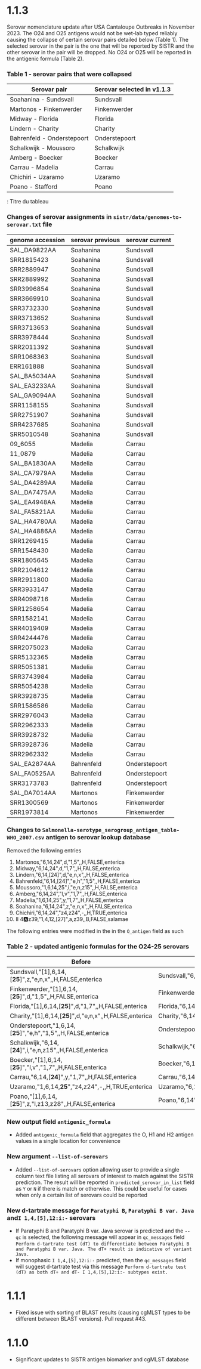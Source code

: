 # 1.1.3

Serovar nomenclature update after USA Cantaloupe Outbreaks in November 2023. The O24 and O25 antigens would not be wet-lab typed reliably causing the collapse of certain serovar pairs detailed below (Table 1). The selected serovar in the pair is the one that will be reported by SISTR and the other serovar in the pair will be dropped. No O24 or O25 will be reported in the antigenic formula (Table 2). 

<h3>Table 1 - serovar pairs that were collapsed</h3>

|Serovar pair            | Serovar selected in v1.1.3 |
|------------------------|----------------------------|
|Soahanina - Sundsvall   |  Sundsvall       |
|Martonos - Finkenwerder | Finkenwerder   |
|Midway - Florida      |   Florida        |
|Lindern - Charity     |   Charity        |
|Bahrenfeld - Onderstepoort | Onderstepoort |
|Schalkwijk - Moussoro  |   Schalkwijk |
|Amberg - Boecker       | Boecker      |
| Carrau - Madelia      | Carrau     |
| Chichiri - Uzaramo   | Uzaramo     |
| Poano -  Stafford    | Poano       |
: Titre du tableau

### Changes of serovar assignments in `sistr/data/genomes-to-serovar.txt` file

|genome accession | serovar previous | serovar current |
|-----------------|------------------|-----------------|
| SAL_DA9822AA | Soahanina |Sundsvall
| SRR1815423   | 	Soahanina | Sundsvall
| SRR2889947	| Soahanina | Sundsvall
| SRR2889992	| Soahanina | Sundsvall
| SRR3996854	|Soahanina | Sundsvall
| SRR3669910	|Soahanina | Sundsvall
| SRR3732330	|Soahanina | Sundsvall
|SRR3713652	| Soahanina | Sundsvall
| SRR3713653	|Soahanina | Sundsvall
|SRR3978444	|Soahanina | Sundsvall
| SRR2011392	|Soahanina | Sundsvall
| SRR1068363	|Soahanina | Sundsvall
|ERR161888	|Soahanina | Sundsvall
|SAL_BA5034AA	|Soahanina | Sundsvall
|SAL_EA3233AA	|Soahanina | Sundsvall
|SAL_GA9094AA	|Soahanina | Sundsvall
|SRR1158155	|Soahanina | Sundsvall
|SRR2751907	|Soahanina | Sundsvall
|SRR4237685	|Soahanina | Sundsvall
|SRR5010548	|Soahanina | Sundsvall
|09_6055	|Madelia | Carrau
|11_0879	|Madelia | Carrau
|SAL_BA1830AA	|Madelia | Carrau
|SAL_CA7979AA	|Madelia | Carrau
|SAL_DA4289AA	|Madelia | Carrau
|SAL_DA7475AA	|Madelia | Carrau
|SAL_EA4948AA	|Madelia | Carrau
|SAL_FA5821AA	|Madelia | Carrau
|SAL_HA4780AA	|Madelia | Carrau
|SAL_HA4886AA	|Madelia | Carrau
|SRR1269415	|Madelia | Carrau
|SRR1548430	|Madelia | Carrau
|SRR1805645|	Madelia | Carrau
|SRR2104612	|Madelia | Carrau
|SRR2911800	|Madelia | Carrau
|SRR3933147	|Madelia | Carrau
|SRR4098716	|Madelia | Carrau
|SRR1258654	|Madelia | Carrau
|SRR1582141	|Madelia | Carrau
|SRR4019409	|Madelia | Carrau
|SRR4244476	|Madelia | Carrau
|SRR2075023	|Madelia | Carrau
|SRR5132365	|Madelia | Carrau
|SRR5051381	|Madelia | Carrau
|SRR3743984	|Madelia | Carrau
|SRR5054238	|Madelia | Carrau
|SRR3928735	|Madelia | Carrau
|SRR1586586	|Madelia | Carrau
|SRR2976043	|Madelia | Carrau
|SRR2962333	|Madelia | Carrau
|SRR3928732	|Madelia | Carrau
|SRR3928736	|Madelia | Carrau
|SRR2962332	|Madelia | Carrau
|SAL_EA2874AA	|Bahrenfeld | Onderstepoort
|SAL_FA0525AA	|Bahrenfeld | Onderstepoort
|SRR3173783	|Bahrenfeld | Onderstepoort
|SAL_DA7014AA	|Martonos | Finkenwerder
|SRR1300569	|Martonos | Finkenwerder
|SRR1973814	|Martonos | Finkenwerder

### Changes to `Salmonella-serotype_serogroup_antigen_table-WHO_2007.csv` antigen to serovar lookup database
Removed the following entries
1. Martonos,"6,14,24",d,"1,5",,H,FALSE,enterica
2. Midway,"6,14,24",d,"1,7",,H,FALSE,enterica
3. Lindern,"6,14,[24]",d,"e,n,x",,H,FALSE,enterica
4. Bahrenfeld,"6,14,[24]","e,h","1,5",,H,FALSE,enterica
5. Moussoro,"1,6,14,25",i,"e,n,z15",,H,FALSE,enterica
6. Amberg,"6,14,24","l,v","1,7",,H,FALSE,enterica
7. Madelia,"1,6,14,25",y,"1,7",,H,FALSE,enterica
8. Soahanina,"6,14,24",z,"e,n,x",,H,FALSE,enterica
9. Chichiri,"6,14,24","z4,z24",-,,H,TRUE,enterica
10. II 4:a:z39,"1,4,12,[27]",a,z39,,B,FALSE,salamae

The following entries were modified in the in the `O_antigen` field as such

<h3>Table 2 - updated antigenic formulas for the O24-25 serovars</h3>

| Before | After (SISTR v1.1.3)|
|--------|-------|
|Sundsvall,"[1],6,14,[<b>25</b>]",z,"e,n,x",,H,FALSE,enterica|  Sundsvall,"6,14",z,"e,n,x",,H,FALSE,enterica |
|Finkenwerder,"[1],6,14,[<b>25</b>]",d,"1,5",,H,FALSE,enterica | Finkenwerder,"6,14",d,"1,5",,H,FALSE,enterica |
|Florida,"[1],6,14,[<b>25</b>]",d,"1,7",,H,FALSE,enterica | Florida,"6,14",d,"1,7",,H,FALSE,enterica |
| Charity,"[1],6,14,[<b>25</b>]",d,"e,n,x",,H,FALSE,enterica | Charity,"6,14",d,"e,n,x",,H,FALSE,enterica |
| Onderstepoort,"1,6,14,[<b>25</b>]","e,h","1,5",,H,FALSE,enterica | Onderstepoort,"6,14","e,h","1,5",,H,FALSE,enterica |
| Schalkwijk,"6,14,[<b>24</b>]",i,"e,n,z15",,H,FALSE,enterica | Schalkwijk,"6,14",i,"e,n,z15",,H,FALSE,enterica |
| Boecker,"[1],6,14,[<b>25</b>]","l,v","1,7",,H,FALSE,enterica |Boecker,"6,14","l,v","1,7",,H,FALSE,enterica |
| Carrau,"6,14,[<b>24</b>]",y,"1,7",,H,FALSE,enterica | Carrau,"6,14",y,"1,7",,H,FALSE,enterica |
| Uzaramo,"1,6,14,<b>25</b>","z4,z24",-,,H,TRUE,enterica | Uzaramo,"6,14","z4,z24",-,,H,TRUE,enterica |
| Poano,"[1],6,14,[<b>25</b>]",z,"l,z13,z28",,H,FALSE,enterica |  Poano,"6,14",z,"l,z13,z28",,H,FALSE,enterica |

### New output field `antigenic_formula`
- Added `antigenic_formula` field that aggregates the O, H1 and H2 antigen values in a single location for convenience

### New argument `--list-of-serovars`
- Added `--list-of-serovars` option allowing user to provide a single column text file listing all serovars of interest to match against the SISTR prediction. The result will be reported in `predicted_serovar_in_list` field as `Y` or `N` if there is match or otherwise. This could be useful for cases when only a certain list of serovars could be reported

### New d-tartrate message for `Paratyphi B`, `Paratyphi B var. Java` and`I 1,4,[5],12:i:-` serovars
- If Paratyphi B and Paratyphi B var. Java serovar is predicted and the `--qc` is selected, the following message will appear in `qc_messages` field `Perform d-tartrate test (dT) to differentiate between Paratyphi B and Paratyphi B var. Java. The dT+ result is indicative of variant Java.`
- If  monophasic `I 1,4,[5],12:i:-` predicted, then the `qc_messages` field will suggest d-tartrate test via this message
`Perform d-tartrate test (dT) as both dT+ and dT- I 1,4,[5],12:i:- subtypes exist.`

# 1.1.1

* Fixed issue with sorting of BLAST results (causing cgMLST types to be different between BLAST versions). Pull request #43.

# 1.1.0

* Significant updates to SISTR antigen biomarker and cgMLST database
